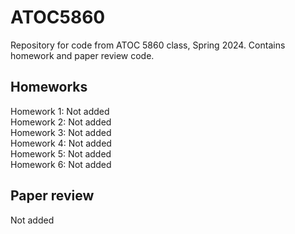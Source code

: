 # ATOC5860
Repository for code from ATOC 5860 class, Spring 2024. Contains homework and paper review code.

## Homeworks
Homework 1: Not added  
Homework 2: Not added  
Homework 3: Not added  
Homework 4: Not added  
Homework 5: Not added  
Homework 6: Not added  

## Paper review
Not added
